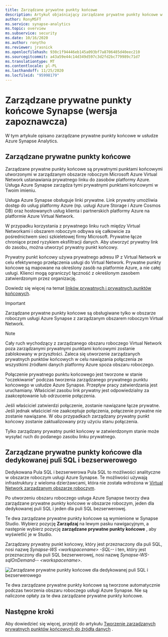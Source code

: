 ```yaml
---
title: Zarządzane prywatne punkty końcowe
description: Artykuł objaśniający zarządzane prywatne punkty końcowe w usłudze Azure Synapse Analytics
author: RonyMSFT
ms.service: synapse-analytics
ms.topic: overview
ms.subservice: security
ms.date: 10/16/2020
ms.author: ronytho
ms.reviewer: jrasnick
ms.openlocfilehash: 930c1f94446eb145a093bf7a8706485d40eec210
ms.sourcegitcommit: a43a59e44c14d349d597c3d2fd2bc779989c71d7
ms.translationtype: MT
ms.contentlocale: pl-PL
ms.lasthandoff: 11/25/2020
ms.locfileid: "95998179"
---
```

# <a name="synapse-managed-private-endpoints-preview"></a>Zarządzane prywatne punkty końcowe Synapse (wersja zapoznawcza)

W tym artykule opisano zarządzane prywatne punkty końcowe w usłudze Azure Synapse Analytics.

## <a name="managed-private-endpoints"></a>Zarządzane prywatne punkty końcowe

Zarządzane prywatne punkty końcowe są prywatnymi punktami końcowymi utworzonymi w zarządzanym obszarze roboczym Microsoft Azure Virtual Network ustanawiania prywatnego linku do zasobów platformy Azure. Usługa Azure Synapse zarządza tymi prywatnymi punktami końcowymi w Twoim imieniu.

Usługa Azure Synapse obsługuje linki prywatne. Link prywatny umożliwia dostęp do usług platformy Azure (np. usługi Azure Storage i Azure Cosmos DB) oraz hostowanych usług klienta i partnerskich platformy Azure na platformie Azure Virtual Network.

W przypadku korzystania z prywatnego linku ruch między Virtual Networkami i obszarem roboczym odbywa się całkowicie za pośrednictwem sieci szkieletowej firmy Microsoft. Prywatne łącze chroniące przed ryzykiem eksfiltracji danych. Aby utworzyć prywatny link do zasobu, można utworzyć prywatny punkt końcowy.

Prywatny punkt końcowy używa prywatnego adresu IP z Virtual Network w celu efektywnego przełączenia usługi do Virtual Network. Prywatne punkty końcowe są mapowane na określony zasób na platformie Azure, a nie całej usługi. Klienci mogą ograniczyć łączność z określonym zasobem zatwierdzonym przez organizację. 

Dowiedz się więcej na temat [linków prywatnych i prywatnych punktów końcowych](https://docs.microsoft.com/azure/private-link/).

>[!IMPORTANT]
>Zarządzane prywatne punkty końcowe są obsługiwane tylko w obszarze roboczym usługi Azure Synapse z zarządzanym obszarem roboczym Virtual Network.

>[!NOTE]
>Cały ruch wychodzący z zarządzanego obszaru roboczego Virtual Network poza zarządzanymi prywatnymi punktami końcowymi zostanie zablokowany w przyszłości. Zaleca się utworzenie zarządzanych prywatnych punktów końcowych w celu nawiązania połączenia ze wszystkimi źródłami danych platformy Azure spoza obszaru roboczego. 

Połączenie prywatnego punktu końcowego jest tworzone w stanie "oczekiwanie" podczas tworzenia zarządzanego prywatnego punktu końcowego w usłudze Azure Synapse. Przepływ pracy zatwierdzania jest uruchamiany. Właściciel zasobu link prywatny jest odpowiedzialny za zaakceptowanie lub odrzucenie połączenia.

Jeśli właściciel zatwierdzi połączenie, zostanie nawiązane łącze prywatne. Jeśli jednak właściciel nie zaakceptuje połączenia, połączenie prywatne nie zostanie nawiązane. W obu przypadkach zarządzany prywatny punkt końcowy zostanie zaktualizowany przy użyciu stanu połączenia.

Tylko zarządzany prywatny punkt końcowy w zatwierdzonym stanie może wysyłać ruch do podanego zasobu linku prywatnego.

## <a name="managed-private-endpoints-for-dedicated-sql-pool-and-serverless-sql-pool"></a>Zarządzane prywatne punkty końcowe dla dedykowanej puli SQL i bezserwerowego

Dedykowana Pula SQL i bezserwerowa Pula SQL to możliwości analityczne w obszarze roboczym usługi Azure Synapse. Te możliwości używają infrastruktury z wieloma dzierżawcami, która nie została wdrożona w [Virtual Network zarządzanym obszarze roboczym](./synapse-workspace-managed-vnet.md).

Po utworzeniu obszaru roboczego usługa Azure Synapse tworzy dwa zarządzane prywatne punkty końcowe w obszarze roboczym, jeden dla dedykowanej puli SQL i jeden dla puli SQL bezserwerowej. 

Te dwa zarządzane prywatne punkty końcowe są wymienione w Synapse Studio. Wybierz pozycję **Zarządzaj** na lewym pasku nawigacyjnym, a następnie wybierz pozycję **zarządzane prywatne punkty końcowe** , aby wyświetlić je w Studio.

Zarządzany prywatny punkt końcowy, który jest przeznaczony dla puli SQL, nosi nazwę *Synapse-WS \<workspacename\> -SQL--* i ten, który jest przeznaczony dla puli SQL bezserwerowej, nosi nazwę *Synapse-WS-sqlOnDemand-- \<workspacename\>*.

![Zarządzane prywatne punkty końcowe dla dedykowanej puli SQL i bezserwerowego](./media/synapse-workspace-managed-private-endpoints/managed-pe-for-sql-1.png)

Te dwa zarządzane prywatne punkty końcowe są tworzone automatycznie podczas tworzenia obszaru roboczego usługi Azure Synapse. Nie są naliczone opłaty za te dwa zarządzane prywatne punkty końcowe.

## <a name="next-steps"></a>Następne kroki

Aby dowiedzieć się więcej, przejdź do artykułu [Tworzenie zarządzanych prywatnych punktów końcowych do źródła danych](./how-to-create-managed-private-endpoints.md) .
